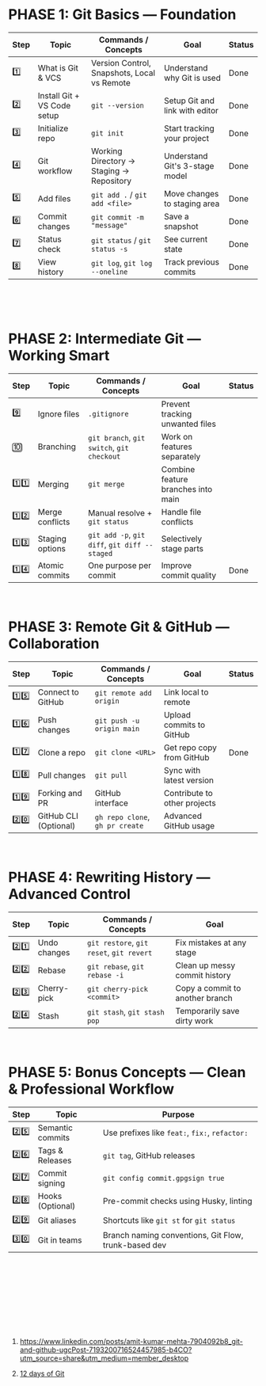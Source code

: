 # PHASE 1: Git Basics — Foundation

| Step | Topic                       | Commands / Concepts                         | Goal                           | Status |
| ---- | --------------------------- | ------------------------------------------- | ------------------------------ | ------ |
| 1️⃣   | What is Git & VCS           | Version Control, Snapshots, Local vs Remote | Understand why Git is used     | Done   |
| 2️⃣   | Install Git + VS Code setup | `git --version`                             | Setup Git and link with editor | Done   |
| 3️⃣   | Initialize repo             | `git init`                                  | Start tracking your project    | Done   |
| 4️⃣   | Git workflow                | Working Directory → Staging → Repository    | Understand Git's 3-stage model | Done   |
| 5️⃣   | Add files                   | `git add .` / `git add <file>`              | Move changes to staging area   | Done   |
| 6️⃣   | Commit changes              | `git commit -m "message"`                   | Save a snapshot                | Done   |
| 7️⃣   | Status check                | `git status` / `git status -s`              | See current state              | Done   |
| 8️⃣   | View history                | `git log`, `git log --oneline`              | Track previous commits         | Done   |

&nbsp;

&nbsp;

# PHASE 2: Intermediate Git — Working Smart

| Step | Topic           | Commands / Concepts                           | Goal                               | Status |
| ---- | --------------- | --------------------------------------------- | ---------------------------------- | ------ |
| 9️⃣   | Ignore files    | `.gitignore`                                  | Prevent tracking unwanted files    |
| 🔟   | Branching       | `git branch`, `git switch`, `git checkout`    | Work on features separately        |
| 1️⃣1️⃣ | Merging         | `git merge`                                   | Combine feature branches into main |
| 1️⃣2️⃣ | Merge conflicts | Manual resolve + `git status`                 | Handle file conflicts              |
| 1️⃣3️⃣ | Staging options | `git add -p`, `git diff`, `git diff --staged` | Selectively stage parts            |
| 1️⃣4️⃣ | Atomic commits  | One purpose per commit                        | Improve commit quality             | Done   |

&nbsp;

# PHASE 3: Remote Git & GitHub — Collaboration

| Step | Topic                 | Commands / Concepts             | Goal                         | Status |
| ---- | --------------------- | ------------------------------- | ---------------------------- | ------ |
| 1️⃣5️⃣ | Connect to GitHub     | `git remote add origin`         | Link local to remote         |
| 1️⃣6️⃣ | Push changes          | `git push -u origin main`       | Upload commits to GitHub     |
| 1️⃣7️⃣ | Clone a repo          | `git clone <URL>`               | Get repo copy from GitHub    | Done   |
| 1️⃣8️⃣ | Pull changes          | `git pull`                      | Sync with latest version     |
| 1️⃣9️⃣ | Forking and PR        | GitHub interface                | Contribute to other projects |
| 2️⃣0️⃣ | GitHub CLI (Optional) | `gh repo clone`, `gh pr create` | Advanced GitHub usage        |

&nbsp;

# PHASE 4: Rewriting History — Advanced Control

| Step | Topic        | Commands / Concepts                      | Goal                            |
| ---- | ------------ | ---------------------------------------- | ------------------------------- |
| 2️⃣1️⃣ | Undo changes | `git restore`, `git reset`, `git revert` | Fix mistakes at any stage       |
| 2️⃣2️⃣ | Rebase       | `git rebase`, `git rebase -i`            | Clean up messy commit history   |
| 2️⃣3️⃣ | Cherry-pick  | `git cherry-pick <commit>`               | Copy a commit to another branch |
| 2️⃣4️⃣ | Stash        | `git stash`, `git stash pop`             | Temporarily save dirty work     |

&nbsp;

# PHASE 5: Bonus Concepts — Clean & Professional Workflow

| Step | Topic            | Purpose                                              |
| ---- | ---------------- | ---------------------------------------------------- |
| 2️⃣5️⃣ | Semantic commits | Use prefixes like `feat:`, `fix:`, `refactor:`       |
| 2️⃣6️⃣ | Tags & Releases  | `git tag`, GitHub releases                           |
| 2️⃣7️⃣ | Commit signing   | `git config commit.gpgsign true`                     |
| 2️⃣8️⃣ | Hooks (Optional) | Pre-commit checks using Husky, linting               |
| 2️⃣9️⃣ | Git aliases      | Shortcuts like `git st` for `git status`             |
| 3️⃣0️⃣ | Git in teams     | Branch naming conventions, Git Flow, trunk-based dev |

&nbsp;

&nbsp;

&nbsp;

&nbsp;

&nbsp;

1. <https://www.linkedin.com/posts/amit-kumar-mehta-7904092b8_git-and-github-ugcPost-7193200716524457985-b4CO?utm_source=share&utm_medium=member_desktop>

2. [12 days of Git](https://www.linkedin.com/posts/vishwanathchiniwar_understand-git-in-12-days-activity-7041772340241719297-qFw5?utm_source=share&utm_medium=member_desktop)
